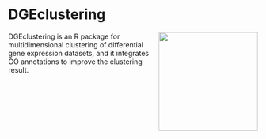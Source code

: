 DGEclustering
=============
<img src="../assets/logo.png" height="200" align="right" />
DGEclustering is an R package for multidimensional clustering of differential gene expression datasets, and it integrates GO annotations to improve the clustering result. 

